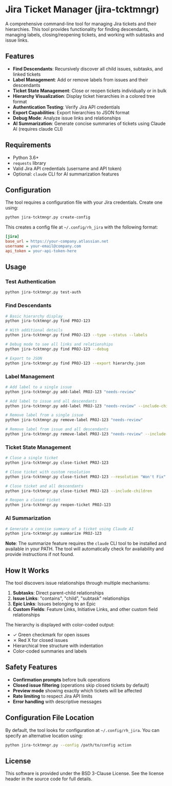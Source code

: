 # Jira Ticket Manager (jira-tcktmngr)

A comprehensive command-line tool for managing Jira tickets and their hierarchies. This tool provides functionality for finding descendants, managing labels, closing/reopening tickets, and working with subtasks and issue links.

## Features

- **Find Descendants**: Recursively discover all child issues, subtasks, and linked tickets
- **Label Management**: Add or remove labels from issues and their descendants
- **Ticket State Management**: Close or reopen tickets individually or in bulk
- **Hierarchy Visualization**: Display ticket hierarchies in a colored tree format
- **Authentication Testing**: Verify Jira API credentials
- **Export Capabilities**: Export hierarchies to JSON format
- **Debug Mode**: Analyze issue links and relationships
- **AI Summarization**: Generate concise summaries of tickets using Claude AI (requires claude CLI)

## Requirements

- Python 3.6+
- `requests` library
- Valid Jira API credentials (username and API token)
- Optional: `claude` CLI for AI summarization features

## Configuration

The tool requires a configuration file with your Jira credentials. Create one using:

```bash
python jira-tcktmngr.py create-config
```

This creates a config file at `~/.config/rh_jira` with the following format:

```ini
[jira]
base_url = https://your-company.atlassian.net
username = your-email@company.com
api_token = your-api-token-here
```

## Usage

### Test Authentication
```bash
python jira-tcktmngr.py test-auth
```

### Find Descendants
```bash
# Basic hierarchy display
python jira-tcktmngr.py find PROJ-123

# With additional details
python jira-tcktmngr.py find PROJ-123 --type --status --labels

# Debug mode to see all links and relationships
python jira-tcktmngr.py find PROJ-123 --debug

# Export to JSON
python jira-tcktmngr.py find PROJ-123 --export hierarchy.json
```

### Label Management
```bash
# Add label to a single issue
python jira-tcktmngr.py add-label PROJ-123 "needs-review"

# Add label to issue and all descendants
python jira-tcktmngr.py add-label PROJ-123 "needs-review" --include-children

# Remove label from a single issue
python jira-tcktmngr.py remove-label PROJ-123 "needs-review"

# Remove label from issue and all descendants
python jira-tcktmngr.py remove-label PROJ-123 "needs-review" --include-children
```

### Ticket State Management
```bash
# Close a single ticket
python jira-tcktmngr.py close-ticket PROJ-123

# Close ticket with custom resolution
python jira-tcktmngr.py close-ticket PROJ-123 --resolution "Won't Fix"

# Close ticket and all descendants
python jira-tcktmngr.py close-ticket PROJ-123 --include-children

# Reopen a closed ticket
python jira-tcktmngr.py reopen-ticket PROJ-123
```

### AI Summarization
```bash
# Generate a concise summary of a ticket using Claude AI
python jira-tcktmngr.py summarize PROJ-123
```

**Note**: The summarize feature requires the `claude` CLI tool to be installed and available in your PATH. The tool will automatically check for availability and provide instructions if not found.

## How It Works

The tool discovers issue relationships through multiple mechanisms:

1. **Subtasks**: Direct parent-child relationships
2. **Issue Links**: "contains", "child", "subtask" relationships
3. **Epic Links**: Issues belonging to an Epic
4. **Custom Fields**: Feature Links, Initiative Links, and other custom field relationships

The hierarchy is displayed with color-coded output:
- ✓ Green checkmark for open issues
- ✗ Red X for closed issues
- Hierarchical tree structure with indentation
- Color-coded summaries and labels

## Safety Features

- **Confirmation prompts** before bulk operations
- **Closed issue filtering** (operations skip closed tickets by default)
- **Preview mode** showing exactly which tickets will be affected
- **Rate limiting** to respect Jira API limits
- **Error handling** with descriptive messages

## Configuration File Location

By default, the tool looks for configuration at `~/.config/rh_jira`. You can specify an alternative location using:

```bash
python jira-tcktmngr.py --config /path/to/config action
```

## License

This software is provided under the BSD 3-Clause License. See the license header in the source code for full details.